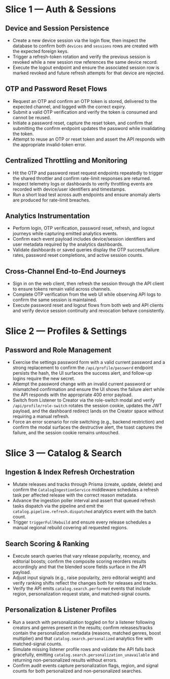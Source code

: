 # Slice 1 — Auth & Sessions

## Device and Session Persistence
- Create a new device session via the login flow, then inspect the database to confirm both `devices` and `sessions` rows are created with the expected foreign keys.
- Trigger a refresh-token rotation and verify the previous session is revoked while a new session row references the same device record.
- Execute the logout endpoint and ensure the associated session row is marked revoked and future refresh attempts for that device are rejected.

## OTP and Password Reset Flows
- Request an OTP and confirm an OTP token is stored, delivered to the expected channel, and logged with the correct expiry.
- Submit a valid OTP verification and verify the token is consumed and cannot be reused.
- Initiate a password reset, capture the reset token, and confirm that submitting the confirm endpoint updates the password while invalidating the token.
- Attempt to reuse an OTP or reset token and assert the API responds with the appropriate invalid-token error.

## Centralized Throttling and Monitoring
- Hit the OTP and password reset request endpoints repeatedly to trigger the shared throttler and confirm rate-limit responses are returned.
- Inspect telemetry logs or dashboards to verify throttling events are recorded with device/user identifiers and timestamps.
- Run a short load test across auth endpoints and ensure anomaly alerts are produced for rate-limit breaches.

## Analytics Instrumentation
- Perform login, OTP verification, password reset, refresh, and logout journeys while capturing emitted analytics events.
- Confirm each event payload includes device/session identifiers and user metadata required by the analytics dashboards.
- Validate dashboards or saved queries display the OTP success/failure rates, password reset completions, and active session counts.

## Cross-Channel End-to-End Journeys
- Sign in on the web client, then refresh the session through the API client to ensure tokens remain valid across channels.
- Complete OTP verification from the web UI while observing API logs to confirm the same session is maintained.
- Execute password reset and logout flows from both web and API clients and verify device session continuity and revocation behave consistently.

# Slice 2 — Profiles & Settings

## Password and Role Management
- Exercise the settings password form with a valid current password and a strong replacement to confirm the `/api/profile/password` endpoint persists the hash, the UI surfaces the success alert, and follow-up logins require the new secret.
- Attempt the password change with an invalid current password or mismatched confirmation and ensure the UI shows the failure alert while the API responds with the appropriate 400 error payload.
- Switch from Listener to Creator via the role-switch modal and verify `/api/profile/role-switch` rotates the session cookie, updates the JWT payload, and the dashboard redirect lands on the Creator space without requiring a manual refresh.
- Force an error scenario for role switching (e.g., backend restriction) and confirm the modal surfaces the destructive alert, the toast captures the failure, and the session cookie remains untouched.

# Slice 3 — Catalog & Search

## Ingestion & Index Refresh Orchestration
- Mutate releases and tracks through Prisma (create, update, delete) and confirm the `CatalogIngestionService` middleware schedules a refresh task per affected release with the correct reason metadata.
- Advance the ingestion poller interval and assert that queued refresh tasks dispatch via the pipeline and emit the `catalog.pipeline.refresh.dispatched` analytics event with the batch count.
- Trigger `triggerFullRebuild` and ensure every release schedules a manual regional rebuild covering all requested regions.

## Search Scoring & Ranking
- Execute search queries that vary release popularity, recency, and editorial boosts; confirm the composite scoring reorders results accordingly and that the blended score fields surface in the API payload.
- Adjust input signals (e.g., raise popularity, zero editorial weight) and verify ranking shifts reflect the changes both for releases and tracks.
- Verify the API emits `catalog.search.performed` events that include region, personalization request state, and matched-signal counts.

## Personalization & Listener Profiles
- Run a search with personalization toggled on for a listener following creators and genres present in the results; confirm releases/tracks contain the personalization metadata (reasons, matched genres, boost multiplier) and that `catalog.search.personalized` analytics fire with matched-signal counts.
- Simulate missing listener profile rows and validate the API falls back gracefully, emitting `catalog.search.personalization_unavailable` and returning non-personalized results without errors.
- Confirm audit events capture personalization flags, region, and signal counts for both personalized and non-personalized searches.